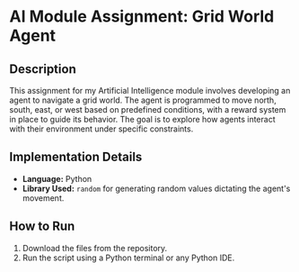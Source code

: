 # AI Module Assignment: Grid World Agent

## Description

This assignment for my Artificial Intelligence module involves developing an agent to navigate a grid world. The agent is programmed to move north, south, east, or west based on predefined conditions, with a reward system in place to guide its behavior. The goal is to explore how agents interact with their environment under specific constraints.

## Implementation Details

- **Language:** Python
- **Library Used:** `random` for generating random values dictating the agent's movement.

## How to Run

1. Download the files from the repository.
2. Run the script using a Python terminal or any Python IDE.

